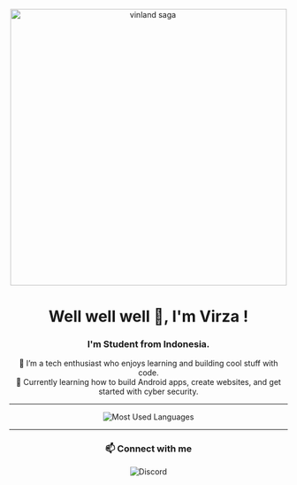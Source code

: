 <p align="center">
  <img src="https://i.pinimg.com/originals/d4/97/ef/d497efbd07b40f54e7b298f2f2dff4a9.gif" alt="vinland saga" width="500"/>
</p>

<h1 align="center">Well well well 👋, I'm Virza !</h1>

<h3 align="center">I'm Student from Indonesia.</h3>

<p align="center">
  🔭 I’m a tech enthusiast who enjoys learning and building cool stuff with code.<br>
  🌱 Currently learning how to build Android apps, create websites, and get started with cyber security.
</p>

---

<p align="center">
  <img src="https://github-readme-stats.vercel.app/api/top-langs/?username=VirzaPixel&layout=compact&theme=tokyonight" alt="Most Used Languages"/>
</p>

---

<h3 align="center">📫 Connect with me</h3>

<p align="center">
  <a href="https://discord.com/users/pozapitza" target="_blank" style="text-decoration:none;">
    <img src="https://img.shields.io/badge/Discord-%235865F2.svg?&style=for-the-badge&logo=discord&logoColor=white" alt="Discord"/>
  </a>
</p>
